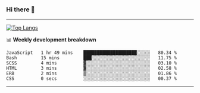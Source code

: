 ### Hi there 👋

-------
[![Top Langs](https://github-readme-stats.vercel.app/api/top-langs/?username=ashish-r)](https://github.com/anuraghazra/github-readme-stats)

📊 **Weekly development breakdown**
<!--START_SECTION:waka-->

```text
JavaScript   1 hr 49 mins    ████████████████████░░░░░   80.34 %
Bash         15 mins         ███░░░░░░░░░░░░░░░░░░░░░░   11.75 %
SCSS         4 mins          ▓░░░░░░░░░░░░░░░░░░░░░░░░   03.10 %
HTML         3 mins          ▓░░░░░░░░░░░░░░░░░░░░░░░░   02.58 %
ERB          2 mins          ▒░░░░░░░░░░░░░░░░░░░░░░░░   01.86 %
CSS          0 secs          ░░░░░░░░░░░░░░░░░░░░░░░░░   00.37 %
```

<!--END_SECTION:waka-->
-------

<!--
**ashish-r/ashish-r** is a ✨ _special_ ✨ repository because its `README.md` (this file) appears on your GitHub profile.

Here are some ideas to get you started:

- 🔭 I’m currently working on ...
- 🌱 I’m currently learning ...
- 👯 I’m looking to collaborate on ...
- 🤔 I’m looking for help with ...
- 💬 Ask me about ...
- 📫 How to reach me: ...
- 😄 Pronouns: ...
- ⚡ Fun fact: ...
-->

